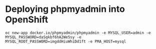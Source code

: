 # Deploying phpmyadmin into OpenShift

```
oc new-app docker.io/phpmyadmin/phpmyadmin -e MYSQL_USER=admin -e MYSQL_PASSWORD=daSqkbf6hA2We5sy -e MYSQL_ROOT_PASSWORD=imgddHiuWhiDd1ft -e PMA_HOST=mysql
```
